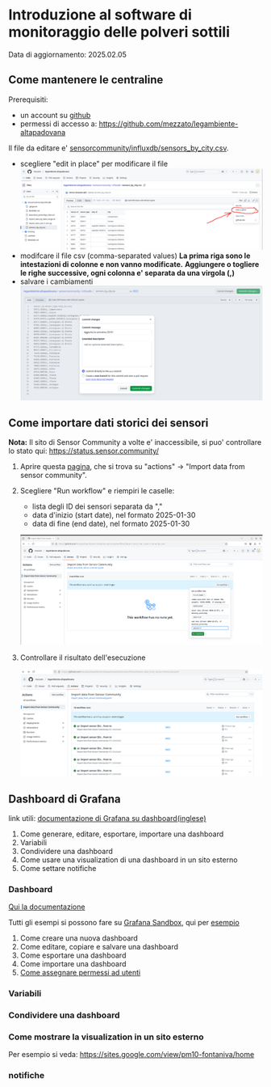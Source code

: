 # Introduzione al software di monitoraggio delle polveri sottili

Data di aggiornamento: 2025.02.05

## Come mantenere le centraline

Prerequisiti:

- un account su [github](https://github.com/signup?source=login)
- permessi di accesso a: https://github.com/mezzato/legambiente-altapadovana

Il file da editare e' [sensorcommunity/influxdb/sensors_by_city.csv](https://github.com/mezzato/legambiente-altapadovana/blob/main/sensorcommunity/influxdb/sensors_by_city.csv).


- scegliere "edit in place" per modificare il file
  ![edit in place](./media/edit-in-place.png)
- modifcare il file csv (comma-separated values)
  **La prima riga sono le intestazioni di colonne e non vanno modificate.**
  **Aggiungere o togliere le righe successive, ogni colonna e' separata da una virgola (,)**
- salvare i cambiamenti
  ![commit changes](./media/commit-changes.png)

## Come importare dati storici dei sensori

**Nota:** Il sito di Sensor Community a volte e' inaccessibile, si puo' controllare lo stato qui: <https://status.sensor.community/>

1. Aprire questa [pagina](https://github.com/mezzato/legambiente-altapadovana/actions/workflows/import_data_from_sensor-community.yaml), che si trova su "actions" ->  "Import data from sensor community".

2. Scegliere "Run workflow" e riempiri le caselle: 
   - lista degli ID dei sensori separata da ","
   - data d'inizio (start date), nel formato 2025-01-30
   - data di fine (end date), nel formato 2025-01-30
   
   ![run import action](./media/run-import-action.png)

3. Controllare il risultato dell'esecuzione

   ![check action execution](./media/check-action-execution.png)

## Dashboard di Grafana

link utili: [documentazione di Grafana su dashboard(inglese)](https://grafana.com/docs/grafana/latest/dashboards/)

1. Come generare, editare, esportare, importare una dashboard
2. Variabili
3. Condividere una dashboard
4. Come usare una visualization di una dashboard in un sito esterno
5. Come settare notifiche

### Dashboard

[Qui la documentazione](https://grafana.com/docs/grafana/latest/dashboards/build-dashboards/create-dashboard/)

Tutti gli esempi si possono fare su [Grafana Sandbox](https://grafana.com/grafana/), qui per [esempio](https://play.grafana.org/dashboards)

1. Come creare una nuova dashboard
1. Come editare, copiare e salvare una dashboard
1. Come esportare una dashboard
1. Come importare una dashboard
1. [Come assegnare permessi ad utenti](https://grafana.com/docs/grafana/latest/administration/roles-and-permissions/#dashboard-permissions)

### Variabili

### Condividere una dashboard

### Come mostrare la visualization in un sito esterno

Per esempio si veda: <https://sites.google.com/view/pm10-fontaniva/home>

### notifiche

